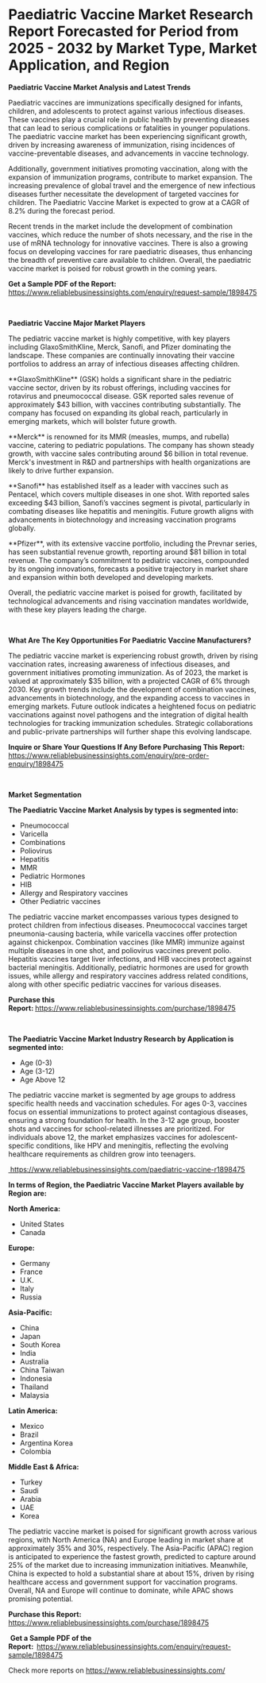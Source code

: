 <p><h1>Paediatric Vaccine Market Research Report Forecasted for Period from 2025 -  2032 by Market Type, Market Application, and Region</h1></p><p><strong>Paediatric Vaccine Market Analysis and Latest Trends</strong></p>
<p><p>Paediatric vaccines are immunizations specifically designed for infants, children, and adolescents to protect against various infectious diseases. These vaccines play a crucial role in public health by preventing diseases that can lead to serious complications or fatalities in younger populations. The paediatric vaccine market has been experiencing significant growth, driven by increasing awareness of immunization, rising incidences of vaccine-preventable diseases, and advancements in vaccine technology.</p><p>Additionally, government initiatives promoting vaccination, along with the expansion of immunization programs, contribute to market expansion. The increasing prevalence of global travel and the emergence of new infectious diseases further necessitate the development of targeted vaccines for children. The Paediatric Vaccine Market is expected to grow at a CAGR of 8.2% during the forecast period. </p><p>Recent trends in the market include the development of combination vaccines, which reduce the number of shots necessary, and the rise in the use of mRNA technology for innovative vaccines. There is also a growing focus on developing vaccines for rare paediatric diseases, thus enhancing the breadth of preventive care available to children. Overall, the paediatric vaccine market is poised for robust growth in the coming years.</p></p>
<p><strong>Get a Sample PDF of the Report:&nbsp;</strong> <a href="https://www.reliablebusinessinsights.com/enquiry/request-sample/1898475?utm_campaign=2757&utm_medium=2&utm_source=Github&utm_content=ia&utm_term=03032025&utm_id=paediatric-vaccine">https://www.reliablebusinessinsights.com/enquiry/request-sample/1898475</a></p>
<p>&nbsp;</p>
<p><strong>Paediatric Vaccine Major Market Players</strong></p>
<p><p>The pediatric vaccine market is highly competitive, with key players including GlaxoSmithKline, Merck, Sanofi, and Pfizer dominating the landscape. These companies are continually innovating their vaccine portfolios to address an array of infectious diseases affecting children.</p><p>**GlaxoSmithKline** (GSK) holds a significant share in the pediatric vaccine sector, driven by its robust offerings, including vaccines for rotavirus and pneumococcal disease. GSK reported sales revenue of approximately $43 billion, with vaccines contributing substantially. The company has focused on expanding its global reach, particularly in emerging markets, which will bolster future growth.</p><p>**Merck** is renowned for its MMR (measles, mumps, and rubella) vaccine, catering to pediatric populations. The company has shown steady growth, with vaccine sales contributing around $6 billion in total revenue. Merck's investment in R&D and partnerships with health organizations are likely to drive further expansion.</p><p>**Sanofi** has established itself as a leader with vaccines such as Pentacel, which covers multiple diseases in one shot. With reported sales exceeding $43 billion, Sanofi’s vaccines segment is pivotal, particularly in combating diseases like hepatitis and meningitis. Future growth aligns with advancements in biotechnology and increasing vaccination programs globally.</p><p>**Pfizer**, with its extensive vaccine portfolio, including the Prevnar series, has seen substantial revenue growth, reporting around $81 billion in total revenue. The company’s commitment to pediatric vaccines, compounded by its ongoing innovations, forecasts a positive trajectory in market share and expansion within both developed and developing markets.</p><p>Overall, the pediatric vaccine market is poised for growth, facilitated by technological advancements and rising vaccination mandates worldwide, with these key players leading the charge.</p></p>
<p>&nbsp;</p>
<p><strong>What Are The Key Opportunities For Paediatric Vaccine Manufacturers?</strong></p>
<p><p>The pediatric vaccine market is experiencing robust growth, driven by rising vaccination rates, increasing awareness of infectious diseases, and government initiatives promoting immunization. As of 2023, the market is valued at approximately $35 billion, with a projected CAGR of 6% through 2030. Key growth trends include the development of combination vaccines, advancements in biotechnology, and the expanding access to vaccines in emerging markets. Future outlook indicates a heightened focus on pediatric vaccinations against novel pathogens and the integration of digital health technologies for tracking immunization schedules. Strategic collaborations and public-private partnerships will further shape this evolving landscape.</p></p>
<p><strong>Inquire or Share Your Questions If Any Before Purchasing This Report:</strong> <a href="https://www.reliablebusinessinsights.com/enquiry/pre-order-enquiry/1898475?utm_campaign=2757&utm_medium=2&utm_source=Github&utm_content=ia&utm_term=03032025&utm_id=paediatric-vaccine">https://www.reliablebusinessinsights.com/enquiry/pre-order-enquiry/1898475</a></p>
<p>&nbsp;</p>
<p><strong>Market Segmentation</strong></p>
<p><strong>The Paediatric Vaccine Market Analysis by types is segmented into:</strong></p>
<p><ul><li>Pneumococcal</li><li>Varicella</li><li>Combinations</li><li>Poliovirus</li><li>Hepatitis</li><li>MMR</li><li>Pediatric Hormones</li><li>HIB</li><li>Allergy and Respiratory vaccines</li><li>Other Pediatric vaccines</li></ul></p>
<p><p>The pediatric vaccine market encompasses various types designed to protect children from infectious diseases. Pneumococcal vaccines target pneumonia-causing bacteria, while varicella vaccines offer protection against chickenpox. Combination vaccines (like MMR) immunize against multiple diseases in one shot, and poliovirus vaccines prevent polio. Hepatitis vaccines target liver infections, and HIB vaccines protect against bacterial meningitis. Additionally, pediatric hormones are used for growth issues, while allergy and respiratory vaccines address related conditions, along with other specific pediatric vaccines for various diseases.</p></p>
<p><strong>Purchase this Report:&nbsp;</strong><a href="https://www.reliablebusinessinsights.com/purchase/1898475?utm_campaign=2757&utm_medium=2&utm_source=Github&utm_content=ia&utm_term=03032025&utm_id=paediatric-vaccine">https://www.reliablebusinessinsights.com/purchase/1898475</a></p>
<p>&nbsp;</p>
<p><strong>The Paediatric Vaccine Market Industry Research by Application is segmented into:</strong></p>
<p><ul><li>Age (0-3)</li><li>Age (3-12)</li><li>Age Above 12</li></ul></p>
<p><p>The pediatric vaccine market is segmented by age groups to address specific health needs and vaccination schedules. For ages 0-3, vaccines focus on essential immunizations to protect against contagious diseases, ensuring a strong foundation for health. In the 3-12 age group, booster shots and vaccines for school-related illnesses are prioritized. For individuals above 12, the market emphasizes vaccines for adolescent-specific conditions, like HPV and meningitis, reflecting the evolving healthcare requirements as children grow into teenagers.</p></p>
<p><a href="https://www.reliablebusinessinsights.com/paediatric-vaccine-r1898475?utm_campaign=2757&utm_medium=2&utm_source=Github&utm_content=ia&utm_term=03032025&utm_id=paediatric-vaccine">&nbsp;https://www.reliablebusinessinsights.com/paediatric-vaccine-r1898475</a></p>
<p><strong>In terms of Region, the Paediatric Vaccine Market Players available by Region are:</strong></p>
<p>
    <p> <strong> North America: </strong>
        <ul>
            <li>United States</li>
            <li>Canada</li>
        </ul>
        </p> 
    <p> <strong> Europe: </strong>
        <ul>
            <li>Germany</li>
            <li>France</li>
            <li>U.K.</li>
            <li>Italy</li>
            <li>Russia</li>
        </ul>
        </p> 
    <p> <strong> Asia-Pacific: </strong>
        <ul>
            <li>China</li>
            <li>Japan</li>
            <li>South Korea</li>
            <li>India</li>
            <li>Australia</li>
            <li>China Taiwan</li>
            <li>Indonesia</li>
            <li>Thailand</li>
            <li>Malaysia</li>
        </ul>
        </p> 
    <p> <strong> Latin America: </strong>
        <ul>
            <li>Mexico</li>
            <li>Brazil</li>
            <li>Argentina Korea</li>
            <li>Colombia</li>
        </ul>
        </p> 
    <p> <strong> Middle East & Africa: </strong>
        <ul>
            <li>Turkey</li>
            <li>Saudi</li>
            <li>Arabia</li>
            <li>UAE</li>
            <li>Korea</li>
        </ul>
    </p>
    </p>
<p><p>The pediatric vaccine market is poised for significant growth across various regions, with North America (NA) and Europe leading in market share at approximately 35% and 30%, respectively. The Asia-Pacific (APAC) region is anticipated to experience the fastest growth, predicted to capture around 25% of the market due to increasing immunization initiatives. Meanwhile, China is expected to hold a substantial share at about 15%, driven by rising healthcare access and government support for vaccination programs. Overall, NA and Europe will continue to dominate, while APAC shows promising potential.</p></p>
<p><strong>Purchase this Report: </strong><a href="https://www.reliablebusinessinsights.com/purchase/1898475?utm_campaign=2757&utm_medium=2&utm_source=Github&utm_content=ia&utm_term=03032025&utm_id=paediatric-vaccine">https://www.reliablebusinessinsights.com/purchase/1898475</a></p>
<p>&nbsp;<strong>Get a Sample PDF of the Report:&nbsp;&nbsp;</strong><a href="https://www.reliablebusinessinsights.com/enquiry/request-sample/1898475?utm_campaign=2757&utm_medium=2&utm_source=Github&utm_content=ia&utm_term=03032025&utm_id=paediatric-vaccine">https://www.reliablebusinessinsights.com/enquiry/request-sample/1898475</a></p>
<p><strong></strong></p>
<p>Check more reports on <a href="https://www.reliablebusinessinsights.com/?utm_campaign=2757&utm_medium=2&utm_source=Github&utm_content=ia&utm_term=03032025&utm_id=paediatric-vaccine">https://www.reliablebusinessinsights.com/</a></p>